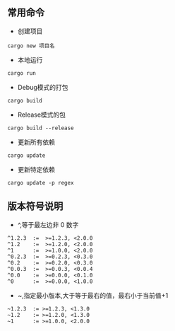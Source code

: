 ## 常用命令

- 创建项目
```shell
cargo new 项目名
```

- 本地运行
```shell
cargo run
```

- Debug模式的打包

```shell
cargo build
```

- Release模式的包
```shell
cargo build --release
```

- 更新所有依赖
```shell
cargo update
```

- 更新特定依赖
```shell
cargo update -p regex
```

## 版本符号说明

- ^,等于最左边非 0 数字
```text
^1.2.3  :=  >=1.2.3, <2.0.0
^1.2    :=  >=1.2.0, <2.0.0
^1      :=  >=1.0.0, <2.0.0
^0.2.3  :=  >=0.2.3, <0.3.0
^0.2    :=  >=0.2.0, <0.3.0
^0.0.3  :=  >=0.0.3, <0.0.4
^0.0    :=  >=0.0.0, <0.1.0
^0      :=  >=0.0.0, <1.0.0
```

- ~,指定最小版本,大于等于最右的值，最右小于当前值+1
```text
~1.2.3  := >=1.2.3, <1.3.0
~1.2    := >=1.2.0, <1.3.0
~1      := >=1.0.0, <2.0.0
```